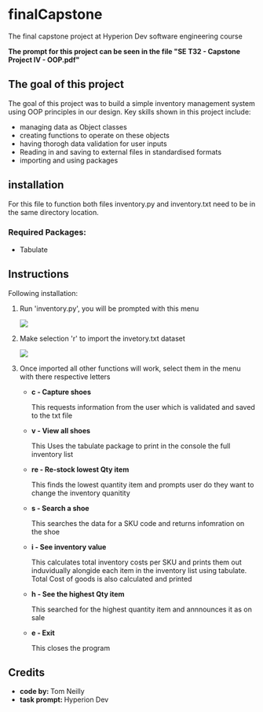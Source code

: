 # finalCapstone
<p>The final capstone project at Hyperion Dev software engineering course</p>
<p><b>The prompt for this project can be seen in the file "SE T32 - Capstone Project IV - OOP.pdf"</b></p>

<h2> The goal of this project </h2>
<p>The goal of this project was to build a simple inventory management system using OOP principles in our design. Key skills shown in this project include:</p>
<ul>
<li>managing data as Object classes</li>
<li>creating functions to operate on these objects</li>
<li>having thorogh data validation for user inputs</li>
<li>Reading in and saving to external files in standardised formats</li>
<li>importing and using packages</li>
</ul>

<h2>installation</h2>
<p>For this file to function both files inventory.py and inventory.txt need to be in the same directory location.</p> 
<h3>Required Packages:</h3>
<ul>
<li>Tabulate</li>
</ul>

<h2>Instructions</h2>
<p>Following installation:
<ol>
<li>Run 'inventory.py', you will be prompted with this menu</li>
<p>
    <img src="https://user-images.githubusercontent.com/119878579/215807664-3155b5a3-3036-49b9-a540-2494f67fada7.jpg"  />
</p>
<li>Make selection 'r' to import the invetory.txt dataset</li>
<p>
    <img src="https://user-images.githubusercontent.com/119878579/215807161-4c622abf-182f-4826-9527-9610e85da9dc.jpg"  />
</p>
<li>Once imported all other functions will work, select them in the menu with there respective letters</li>
<ul>
<li><b>c - Capture shoes</b></li>
<p>This requests information from the user which is validated and saved to the txt file</p>
<li><b>v - View all shoes</b></li>
<p>This Uses the tabulate package to print in the console the full inventory list</p>
<li><b>re - Re-stock lowest Qty item</b></li>
<p>This finds the lowest quantity item and prompts user do they want to change the inventory quanitity</p>
<li><b>s - Search a shoe</b></li>
<p>This searches the data for a SKU code and returns infomration on the shoe</p>
<li><b>i - See inventory value</b></li>
<p>This calculates total inventory costs per SKU and prints them out induvidually alongide each item in the inventory list using tabulate. Total Cost of goods is also calculated and printed</p>
<li><b>h - See the highest Qty item</b></li>
<p>This searched for the highest quantity item and annnounces it as on sale</p>
<li><b>e - Exit</b></li>
<p>This closes the program</p>
</ol>

<h2>Credits</h2>
<ul>
<li><b>code by: </b>Tom Neilly</li>
<li><b>task prompt: </b>Hyperion Dev</li>
</ul>
